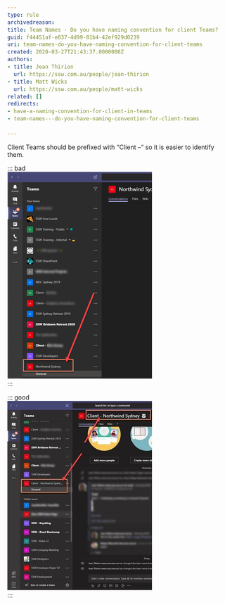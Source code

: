 ```yaml
---
type: rule
archivedreason: 
title: Team Names - Do you have naming convention for client Teams?
guid: f44451af-e037-4d99-81b4-42ef929d0239
uri: team-names-do-you-have-naming-convention-for-client-teams
created: 2020-03-27T21:43:37.0000000Z
authors:
- title: Jean Thirion
  url: https://ssw.com.au/people/jean-thirion
- title: Matt Wicks
  url: https://ssw.com.au/people/matt-wicks
related: []
redirects:
- have-a-naming-convention-for-client-in-teams
- team-names---do-you-have-naming-convention-for-client-teams

---
```


Client Teams should be prefixed with “Client –“ so it is easier to identify them.

<!--endintro-->


::: bad  
![Bad Example: Client team without the "Client –" prefix](client-naming-bad.png)  
:::


::: good  
![Good Example: Well prefixed Teams make Client-related teams easier to identify](client-naming-good.jpg)  
:::
